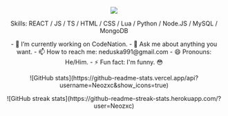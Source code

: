 <p align="center">
  <img src="https://cdn.discordapp.com/attachments/910561139384012800/926422519060258886/tumblr_e92be5bd7731d9e85eddeb6bc73d0ff7_9c121275_540.gif">
</p>

<p align="center">Skills: REACT / JS / TS / HTML / CSS / Lua / Python / Node.JS / MySQL / MongoDB</p>

<p align="center"> 
- 🔭 I’m currently working on CodeNation. 
- 💬 Ask me about anything you want. 
- 📫 How to reach me: neduska991@gmail.com 
- 😄 Pronouns: He/Him. 
- ⚡ Fun fact: I'm funny. 😳 
</p>


<p align="center">![GitHub stats](https://github-readme-stats.vercel.app/api?username=Neozxc&show_icons=true)  </p>

<p align="center">![GitHub streak stats](https://github-readme-streak-stats.herokuapp.com/?user=Neozxc) </p> 

